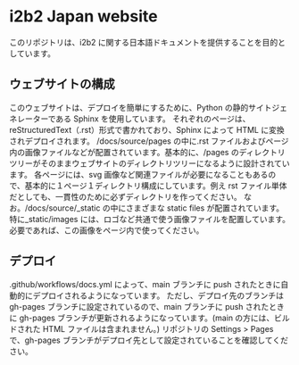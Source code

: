 # i2b2 Japan website

このリポジトリは、i2b2 に関する日本語ドキュメントを提供することを目的としています。

## ウェブサイトの構成

このウェブサイトは、デプロイを簡単にするために、Python の静的サイトジェネレーターである Sphinx を使用しています。
それぞれのページは、reStructuredText（.rst）形式で書かれており、Sphinx によって HTML に変換されデプロイされます。
/docs/source/pages の中に.rst ファイルおよびページ内の画像ファイルなどが配置されています。基本的に、/pages のディレクトリツリーがそのままウェブサイトのディレクトリツリーになるように設計されています。
各ページには、svg 画像など関連ファイルが必要になることもあるので、基本的に１ページ１ディレクトリ構成にしています。例え rst ファイル単体だとしても、一貫性のために必ずディレクトリを作ってください。
なお。/docs/source/\_static の中にさまざまな static files が配置されています。特に\_static/images には、ロゴなど共通で使う画像ファイルを配置しています。必要であれば、この画像をページ内で使ってください。

## デプロイ

.github/workflows/docs.yml によって、main ブランチに push されたときに自動的にデプロイされるようになっています。
ただし、デプロイ先のブランチは gh-pages ブランチに設定されているので、main ブランチに push されたときに gh-pages ブランチが更新されるようになっています。(main の方には、ビルドされた HTML ファイルは含まれません。)
リポジトリの Settings > Pages で、gh-pages ブランチがデプロイ先として設定されていることを確認してください。
